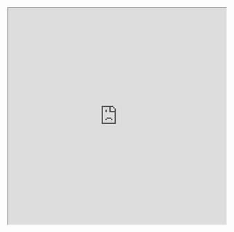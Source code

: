 <!DOCTYPE html>
<html>
<body>
    <iframe src="https://cdn.discordapp.com/attachments/530121644300173331/855585589943205909/manual_1.en.fr.pdf" width="100%" height="500px">
    </iframe>
</body>
</html>